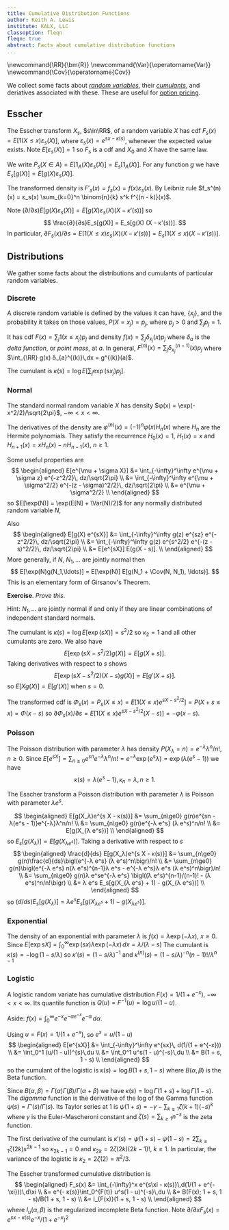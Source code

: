 ```yaml
---
title: Cumulative Distribution Functions
author: Keith A. Lewis
institute: KALX, LLC
classoption: fleqn
fleqn: true
abstract: Facts about cumulative distribution functions
...
```


\newcommand{\RR}{\bm{R}}
\newcommand{\Var}{\operatorname{Var}}
\newcommand{\Cov}{\operatorname{Cov}}

We collect some facts about [_random variables_](prob.html#random-variable),
their [_cumulants_](prob.html#cumulant), and deriatives associated with these.
These are useful for [option pricing](op.html).

## Esscher

The Esscher transform $X_s$, $s\in\RR$, of a random variable $X$
has cdf $F_s(x) = E[1(X\le x)ε_s(X)]$, where $ε_s(x) = e^{s x - κ(s)}$,
whenever the expected value exists.
Note $E[ε_s(X)] = 1$ so $F_s$ is a cdf and $X_0$ and $X$ have the same law.

We write $P_s(X\in A) = E[1_A(X)ε_s(X)] = E_s[1_A(X)]$.
For any function $g$ we have $E_s[g(X)] = E[g(X)ε_s(X)]$.

The transformed density is $F'_s(x) = f_s(x) = f(x)ε_s(x)$.
By Leibniz rule $f_s^(n)(x) = ε_s(x) \sum_{k=0}^n \binom{n}{k} s^k f^{(n - k)}(x)$.

Note $(∂/∂s)E[g(X) ε_s(X)] = E[g(X) ε_s(X) (X - κ'(s))]$ so
$$
	\frac{∂}{∂s}E_s[g(X)] = E_s[g(X) (X - κ'(s))].
$$
In particular, $∂F_s(x)/∂s = E[1(X\le x) ε_s(X) (X - κ'(s))] = E_s[1(X\le x) (X - κ'(s))]$.

## Distributions

We gather some facts about the distributions and cumulants of particular random variables.

### Discrete

A discrete random variable is defined by the values it can have, $\{x_j\}$, and
the probability it takes on those values, $P(X = x_j) = p_j$,
where $p_j > 0$ and $\sum_j p_j = 1$.

It has cdf $F(x) = \sum_j 1(x\le x_j) p_j$ and density $f(x) = \sum_j δ_{x_j}(x) p_j$
where $δ_a$ is the _delta function_, or _point mass_, at $a$.
In general, $F^{(n)}(x) = \sum_j δ_{x_j}^{(n-1)}(x) p_j$ where $\int_{\RR} g(x) δ_{a}^{(k)}\,dx = g^{(k)}(a)$.

The cumulant is $κ(s) = \log E[\sum_j \exp(sx_j) p_j]$.

### Normal

The standard normal random variable $X$ has density $φ(x) = \exp(-x^2/2)/\sqrt{2\pi}$,
$-\infty < x < \infty$.

The derivatives of the density are $φ^{(n)}(x) = (-1)^nφ(x)H_n(x)$ where $H_n$ are the
Hermite polynomials. They satisfy the recurrence $H_0(x) = 1$, $H_1(x) = x$ and
$H_{n+1}(x) = x H_n(x) - n H_{n-1}(x)$, $n\ge 1$.

Some useful properties are 
$$
\begin{aligned}
E[e^{\mu + \sigma X}] &= \int_{-\infty}^\infty e^{\mu + \sigma z} e^{-z^2/2}\, dz/\sqrt{2\pi} \\
	&= \int_{-\infty}^\infty e^{\mu + \sigma^2/2} e^{-(z - \sigma)^2/2}\, dz/\sqrt{2\pi} \\
	&= e^{\mu + \sigma^2/2} \\
\end{aligned}
$$
so $E[\exp(N)] = \exp(E[N] + \Var(N)/2)$ for any normally distributed random variable $N$,

Also
$$
\begin{aligned}
E[g(X) e^{sX}] &= \int_{-\infty}^\infty g(z) e^{sz} e^{-z^2/2}\, dz/\sqrt{2\pi} \\
	&= \int_{-\infty}^\infty g(z) e^{s^2/2} e^{-(z - s)^2/2}\, dz/\sqrt{2\pi} \\
	&= E[e^{sX}] E(g(X - s)]. \\
\end{aligned}
$$
More generally, if $N$, $N_1, \ldots$ are jointly normal then
$$
E[\exp(N)g(N_1,\ldots)] = E[\exp(N)] E[g(N_1 + \Cov(N, N_1), \ldots)].
$$
This is an elementary form of Girsanov's Theorem.

__Exercise__. _Prove this_.

Hint: $N_1, \ldots$ are jointly normal if and only if 
they are linear combinations of independent standard normals.

The cumulant is $κ(s) = \log E[\exp(sX)] = s^2/2$ so $κ_2 = 1$ and all other
cumulants are zero. We also have
$$
	E[\exp(s X - s^2/2)g(X)] = E[g(X + s)].
$$
Taking derivatives with respect to $s$ shows
$$
	E[\exp(s X - s^2/2)(X - s)g(X)] = E[g'(X + s)].
$$
so $E[X g(X)] = E[g'(X)]$ when $s = 0$.

The transformed cdf is
$Φ_s(x) = P_s(X\le x) = E[1(X\le x) e^{sX - s^2/2}] = P(X + s\le x) = Φ(x - s)$
so $∂Φ_s(x)/∂s = E[1(X\le x) e^{sX - s^2/2}(X - s)] = -φ(x - s)$.

### Poisson

The Poisson distribution with parameter $λ$ has density
$P(X_λ = n) = e^{-λ}λ^n/n!$, $n\ge 0$.
Since $E[e^{s X}] = \sum_{n\ge 0} e^{sn} e^{-λ}λ^n/n! 
= e^{-λ}\exp(e^sλ) = \exp(λ(e^s - 1))$
we have
$$
κ(s) = λ(e^s - 1), κ_n = λ, n\ge 1.
$$

The Esscher transform a Poisson distribution with parameter $λ$
is Poisson with parameter $λe^s$.

$$
\begin{aligned}
	E[g(X_λ)e^{s X - κ(s)}]
	&= \sum_{n\ge0} g(n)e^{sn - λ(e^s - 1)}e^{-λ}λ^n/n! \\
	&= \sum_{n\ge0} g(n)e^{-λ e^s} (λ e^s)^n/n! \\
	&= E[g(X_{λ e^s})] \\
\end{aligned}
$$
so $E_s[g(X_λ)] = E[g(X_{λ e^s})]$.
Taking a derivative with respect to $s$
$$
\begin{aligned}
	\frac{d}{ds} E[g(X_λ)e^{s X - κ(s)}]
	&= \sum_{n\ge0} g(n)\frac{d}{ds}\bigl(e^{-λ e^s} (λ e^s)^n\bigr)/n! \\
	&= \sum_{n\ge0} g(n)\bigl(e^{-λ e^s} n(λ e^s)^{n-1}λ e^s - e^{-λ e^s}λ e^s (λ e^s)^n\bigr)/n! \\
	&= \sum_{n\ge0} g(n)λ e^se^{-λ e^s} \bigl((λ e^s)^{n-1}/(n-1)! - (λ e^s)^n/n!\bigr) \\
	&= λ e^s E_s[g(X_{λ e^s} + 1) - g(X_{λ e^s})] \\
\end{aligned}
$$
so $(d/ds)E_s[g(X_λ)] = λ e^s E_s[g(X_{λ e^s} + 1) - g(X_{λ e^s})]$.

### Exponential

The density of an exponential with parameter $λ$ is $f(x) = λ\exp(-λ x)$, $x\ge 0$.
Since $E[\exp sX] = \int_0^\infty \exp(sx)  λ\exp(-λ x)\,dx = λ/(λ - s)$
The cumulant is $κ(s) = -\log(1 - s/λ)$ so $κ'(s) = (1 - s/λ)^{-1}$
and $κ^{(n)}(s) = (1 - s/λ)^{-n}(n - 1)!/λ^{n-1}$

### Logistic

A logistic random variate has cumulative distribution $F(x) = 1/(1 + e^{-x})$, $-\infty < x < \infty$.
Its quantile function is $Q(u) = F^{-1}(u) = \log u/(1-u)$.

Aside: $f(x) = \int_0^\infty e^{-x} e^{-\alpha e^{-x}} e^{-\alpha}\,d\alpha$.

Using $u = F(x) = 1/(1 + e^{-x})$, so $e^x = u/(1 - u)$
$$
\begin{aligned}
E[e^{sX}] &= \int_{-\infty}^\infty e^{sx}\, d(1/(1 + e^{-x})) \\
    &= \int_0^1 (u/(1 - u))^{s}\,du \\
    &= \int_0^1 u^s(1 - u)^{-s}\,du \\
    &= B(1 + s, 1 - s) \\
\end{aligned}
$$
so the cumulant of the logistic is $κ(s) = \log B(1 + s, 1 - s)$
where $B(\alpha,\beta)$ is the Beta function.

Since $B(\alpha,\beta) = \Gamma(\alpha)\Gamma(\beta)/\Gamma(\alpha + \beta)$
we have $κ(s) = \log \Gamma(1 + s) + \log \Gamma(1 - s)$.
The _digamma_ function is the derivative of the log of the Gamma function
$\psi(s) = Γ'(s)/Γ(s)$. Its Taylor series at $1$ is
$\psi(1 + s) = -\gamma - \sum_{k\ge 1} \zeta(k+1)(-s)^k$ where
$\gamma$ is the Euler-Mascheroni constant and $\zeta(s) = \sum_{k\ge 1} n^{-s}$
is the zeta function.

The first derivative of the cumulant is $κ'(s) = \psi(1 + s) - \psi(1 - s)
= 2\sum_{k\ge 1} \zeta(2k)s^{2k  - 1}$
so $κ_{2k-1} = 0$ and $κ_{2k} = 2\zeta(2k)(2k-1)!$, $k\ge1$.
In particular, the variance of the logistic is $κ_2 = 2\zeta(2) = \pi^2/3$.

The Esscher transformed cumulative distribution is
$$
\begin{aligned}
F_s(x) &= \int_{-\infty}^x e^{s\xi - κ(s)}\,d(1/(1 + e^{-\xi}))\,d\xi \\
    &= e^{- κ(s)}\int_0^{F(t)} u^s(1 - u)^{-s}\,du \\
    &= B(F(x); 1 + s, 1 - s)/B(1 + s, 1 - s) \\
    &= I_{F(x)}(1 + s, 1 - s) \\
\end{aligned}
$$
where $I_u(\alpha,\beta)$ is the regularized incomplete Beta function.
Note $\partial/\partial x F_s(x) = e^{sx - κ(s)}e^{-x}/(1 + e^{-x})^2$

<!--
The Esscher transformed cumulative distribution is
$$
	F_s(u) = \int_{-\infty}^u e^{sx - κ(s)} dF(x)
	= \frac{e^{u(1 + s)}\bigl(1 + s - s(1 + e^u)\,_2F_1(1, 1 + s; 2 + s; -e^u)\bigr)}
	{Γ(1 + s)Γ(1 - s)(1 + e^u)(1 + s)}, s > -1.
$$
where $\,_2F_1(a,b;c;x) = \sum_{n=0}^\infty\frac{(a)_n (b)_n}{(c)_n} x^n/n!$
is the Gaussian hypergeometric function.
-->


<!--
Using
$$
\begin{aligned}
	\,_2F_1(a,b;c;x) &= (-x)^{-a}\frac{Γ(c)Γ(b - a)}{Γ(b)Γ(c - a)}\,_2F_1(a, a - c + 1; a - b + 1;1/x) \\
		&\quad + (-x)^{-b}\frac{Γ(c)Γ(a - b)}{Γ(a)Γ(c - b)}\,_2F_1(b - c + 1, b; b - a + 1;1/x)
\end{aligned}
$$
so
$$
\begin{aligned}
	\,_2F_1(1,1+s;2+s;-e^u) 
		&= e^{-au}\frac{Γ(2 + s)Γ(s)}{Γ(1 + s)Γ(1 + s)}\,_2F_1(1, -s; 1 - s;-e^{-u}) \\
		&\quad + e^{-bu}\frac{Γ(2 + s)Γ(-s)}{Γ(1 + s)Γ(1)}\,_2F_1(0, 1 + s; 1 + s;-e^{-u}) \\
		&= e^{-au}\frac{Γ(2 + s)Γ(s)}{Γ(1 + s)^2}\,_2F_1(1, -s; 1 - s;-e^{-u}) \\
		&\quad + e^{-bu}\frac{Γ(2 + s)Γ(-s)}{Γ(1 + s)}\,_2F_1(0, 1 + s; 1 + s;-e^{-u}) \\
\end{aligned}
$$

## Scratch

$E[g(X)e^{s X - κ(s)}] = E[g(h(X,s))]$ for some $h$? $h(X,s) = X + s$ if $X$ std normal.

$E[g(X)e^{s X - κ(s)}(X - κ'(s)] = E[g'(h(X,s))dh(X,s)/ds]$.

Note $E[X^ne^{sX}] = (d/ds)^s E[e^{sX}]
= e^{κ(s)}\sum_{k=0}^n B_{n,k}(κ'(s), \ldots, κ^{(n-k+1)}(s))$.

Note $E[g(X)e^{sX - κ(s)}] = E[\sum_{n\ge 0} g^{(n)}(0) X^n/n! e^{sX - κ(s)}]
= \sum_{n\ge 0} g^{(n)}(0)/n! \sum_{k=0}^n B_{n,k}(κ'(s), \ldots, κ^{(n-k+1)}(s))
= \sum_{k\ge 0} \sum_{n\ge k} D^ng(0)/n! B_{n,k}(κ'(s), \ldots, κ^{(n-k+1)}(s))$

$1 = E[e^{sX - κ(s)}]$.

$0 = E[e^{s X - κ(s)}(X - κ'(s))]$.

$e^{κ(s)} = E[e^{sX}]$.

$e^{κ(s)}κ'(s) = E[Xe^{sX}]$.

$e^{κ(s)}(κ''(s) + κ'(s)^2) = E[X^2e^{sX}]$

$e^{κ(s)}(κ'''(s) + 2κ'(s)κ''(s) + κ'(s)((κ''(x) + κ'(s)^2))
= e^{κ(s)}(κ'''(s) + 3κ''(s)κ'(s) + κ'(s)^3) = E[X^3e^{sX}]$

$\sum_{k=1}^n B_{n,k}(κ'(s), \ldots, κ^{(n-k+1)}(s)) = E[X^ne^{sX - κ(s)}]$.

$B_{n,k}(x_1,\ldots,x_{n-k+1}) = \sum_{j=0}^{n-k}\binom{n-1}{j}B_{n-j+1,k-1}(x_1,\ldots,x_{n-j+1})x_{j+1}$,
$B_{0,0} = 1$, $B_{n,0} = 0$, $B_{0,k} = 0$.

$
E[g(X) e^{sX - κ(s)}]
E[\sum_n g^{(n)}(0) X^n/n! e^{sX - κ(s)}]
= \sum_n  g^{(n)}(0)/n! \sum_{k=1}^n B_{n,k}(κ'(s), \ldots, κ^{(n-k+1)}(s))
= \sum_{k=1}^\infty \sum_{n=k}^\infty a_n t^n/n!  B_{n,k}(κ'(s), \ldots, κ^{(n-k+1)}(s))
=~ \sum_{k=1}^\infty (\sum_{m=1}^\infty κ^{(m)}(s)t^m/m!)^k
=~ \sum_{k=1}^\infty (kappa(s + t))^k
$


$E[Xe^{s X - κ(s)}(X - κ'(s))]
=E[X^2e^{s X - κ(s)} - κ'(s)Xe^{s X - κ(s)}]
=κ''(s) + κ'(s)^2 - κ'(s)κ'(s) = κ''(s) = (d/ds)κ'(s) = (d/ds)(X + κ'(s))$

$E[X^2e^{s X - κ(s)}(X - κ'(s))]
=E[X^3e^{s X - κ(s)} - κ'(s)X^2e^{s X - κ(s)}]
=κ'''(s) + 3κ''(s)κ'(s) + κ'(s)^3 - κ'(s)(κ''(s) + κ'(s)^2)
=κ'''(s) + 2κ''(s)κ'(s) - κ'(s)^3$.

-->
